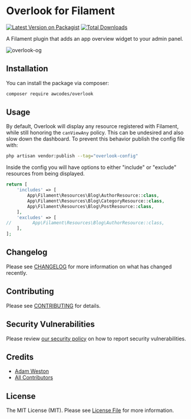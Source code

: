 # Overlook for Filament

[![Latest Version on Packagist](https://img.shields.io/packagist/v/awcodes/overlook.svg?style=flat-square)](https://packagist.org/packages/awcodes/overlook)
[![Total Downloads](https://img.shields.io/packagist/dt/awcodes/overlook.svg?style=flat-square)](https://packagist.org/packages/awcodes/overlook)

A Filament plugin that adds an app overview widget to your admin panel.

![overlook-og](https://user-images.githubusercontent.com/3596800/225406836-83913580-5a1c-4ea9-96dc-2b5b2e00223f.png)

## Installation

You can install the package via composer:

```bash
composer require awcodes/overlook
```

## Usage

By default, Overlook will display any resource registered with Filament, while still honoring the `canViewAny` policy. This can be undesired and also slow down the dashboard. To prevent this behavior publish the config file with:

```bash
php artisan vendor:publish --tag="overlook-config"
```

Inside the config you will have options to either "include" or "exclude" resources from being displayed.

```php
return [
    'includes' => [
        App\Filament\Resources\Blog\AuthorResource::class,
        App\Filament\Resources\Blog\CategoryResource::class,
        App\Filament\Resources\Blog\PostResource::class,
    ],
    'excludes' => [
//        App\Filament\Resources\Blog\AuthorResource::class,
    ],
];
```

## Changelog

Please see [CHANGELOG](CHANGELOG.md) for more information on what has changed recently.

## Contributing

Please see [CONTRIBUTING](.github/CONTRIBUTING.md) for details.

## Security Vulnerabilities

Please review [our security policy](../../security/policy) on how to report security vulnerabilities.

## Credits

- [Adam Weston](https://github.com/awcodes)
- [All Contributors](../../contributors)

## License

The MIT License (MIT). Please see [License File](LICENSE.md) for more information.

